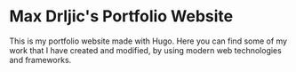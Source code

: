 # Max Drljic's Portfolio Website
This is my portfolio website made with Hugo. Here you can find some of my work that I have created and modified, by using modern web technologies and frameworks.
